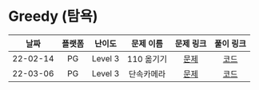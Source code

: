 # Greedy (탐욕)

|   날짜   | 플랫폼 |  난이도  |  문제 이름  |                   문제 링크                   |                                   풀이 링크                                   |
| :------: | :----: | :------: | :---------: | :-------------------------------------------: | :---------------------------------------------------------------------------: |
| 22-02-14 |   PG   | Level 3  | 110 옮기기 | [문제](https://programmers.co.kr/learn/courses/30/lessons/77886) | [코드](https://github.com/LeeMir/Algorithm/blob/main/Greedy/PG-77886.js)  |
| 22-03-06 |   PG   | Level 3  | 단속카메라 | [문제](https://programmers.co.kr/learn/courses/30/lessons/42884) | [코드](https://github.com/LeeMir/Algorithm/blob/main/Greedy/PG-42884.js)  |
